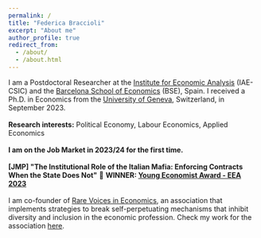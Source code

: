```yaml
---
permalink: /
title: "Federica Braccioli"
excerpt: "About me"
author_profile: true
redirect_from: 
  - /about/
  - /about.html
---
```


I am a Postdoctoral Researcher at the [Institute for Economic Analysis](https://www.iae.csic.es/investigadorPersonalAbout.php?idinvestigador=3810&lang=ing) (IAE-CSIC) and the [Barcelona School of Economics](https://bse.eu/) (BSE), Spain. I received a Ph.D. in Economics from the [University of Geneva](https://www.unige.ch/gsem/en/research/institutes/iee/), Switzerland, in September 2023. 
<br />
<br />
**Research interests:** Political Economy, Labour Economics, Applied Economics
<br />
<br />
**I am on the Job Market in 2023/24 for the first time.**
<br />
<br />
**[JMP] "The Institutional Role of the Italian Mafia: Enforcing Contracts When the State Does Not"** 
🔴 **WINNER: [Young Economist Award - EEA 2023](https://www.eeassoc.org/awards/young-economist-award)** 
<br />
<br />
I am co-founder of [Rare Voices in Economics](https://www.rarevoicesineconomics.com/), an association that implements strategies to break self-perpetuating mechanisms that inhibit diversity and inclusion in the economic profession. Check my work for the association [here](https://federicabraccioli.github.io/rare-voices/). 
